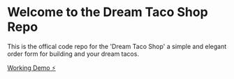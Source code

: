 # Welcome to the Dream Taco Shop Repo

This is the offical code repo for the 'Dream Taco Shop' a simple and elegant order form for building and your dream tacos. 

[Working Demo ⚡️](https://stackblitz.com/edit/taco-order-form-fw7dpe)